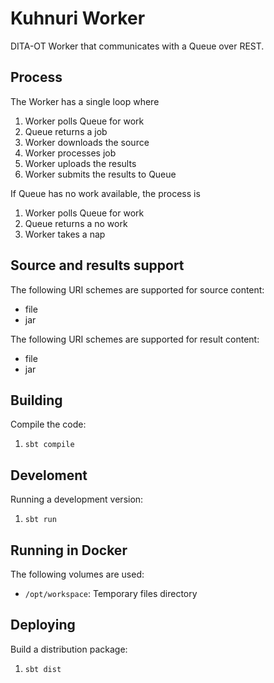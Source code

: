 Kuhnuri Worker
==============

DITA-OT Worker that communicates with a Queue over REST.

Process
-------

The Worker has a single loop where

1.  Worker polls Queue for work
2.  Queue returns a job
3.  Worker downloads the source
4.  Worker processes job
5.  Worker uploads the results
6.  Worker submits the results to Queue

If Queue has no work available, the process is

1.  Worker polls Queue for work
2.  Queue returns a no work
3.  Worker takes a nap

Source and results support
--------------------------

The following URI schemes are supported for source content:

-   file
-   jar

The following URI schemes are supported for result content:

-   file
-   jar

Building
--------

Compile the code:

1.  `sbt compile`

Develoment
----------

Running a development version:

1.  `sbt run`

Running in Docker
-----------------

The following volumes are used:

-   `/opt/workspace`: Temporary files directory

Deploying
---------

Build a distribution package:

1.  `sbt dist`
